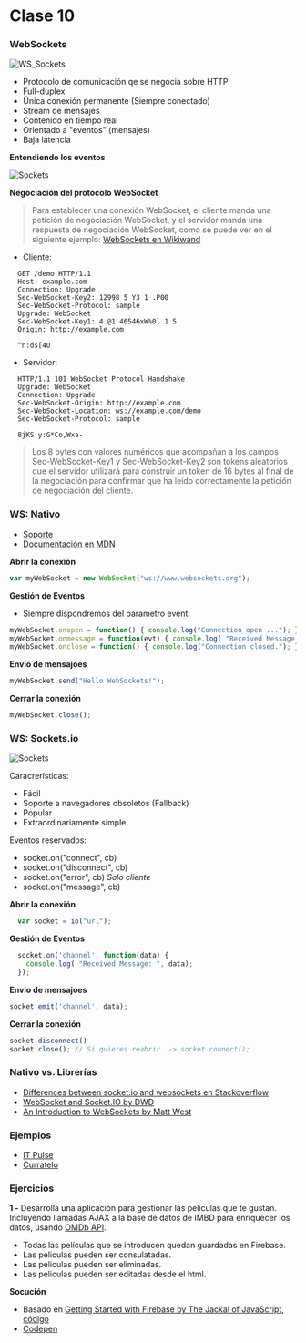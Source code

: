 # Clase 10

### WebSockets

![WS_Sockets](http://fernetjs.com/wp-content/uploads/2012/11/websocket-lifecycle.png)
- Protocolo de comunicación qe se negocia sobre HTTP
- Full-duplex
- Única conexión permanente (Siempre conectado)
- Stream de mensajes
- Contenido en tiempo real
- Orientado a "eventos" (mensajes)
- Baja latencia


**Entendiendo los eventos**

![Sockets](http://cdn.sandsmedia.com/ps/onlineartikel/pspic/picture_file/53/WebSocket4dd23ade6df2a.png)


**Negociación del protocolo WebSocket**

> Para establecer una conexión WebSocket, el cliente manda una petición de negociación WebSocket, y el servidor manda una respuesta de negociación WebSocket, como se puede ver en el siguiente ejemplo:
> [WebSockets en Wikiwand](https://www.wikiwand.com/es/WebSocket)

- Cliente:
```
  GET /demo HTTP/1.1
  Host: example.com
  Connection: Upgrade
  Sec-WebSocket-Key2: 12998 5 Y3 1 .P00
  Sec-WebSocket-Protocol: sample
  Upgrade: WebSocket
  Sec-WebSocket-Key1: 4 @1 46546xW%0l 1 5
  Origin: http://example.com

  ^n:ds[4U
```

- Servidor:
```
  HTTP/1.1 101 WebSocket Protocol Handshake
  Upgrade: WebSocket
  Connection: Upgrade
  Sec-WebSocket-Origin: http://example.com
  Sec-WebSocket-Location: ws://example.com/demo
  Sec-WebSocket-Protocol: sample

  8jKS'y:G*Co,Wxa-
```
> Los 8 bytes con valores numéricos que acompañan a los campos Sec-WebSocket-Key1 y Sec-WebSocket-Key2 son tokens aleatorios que el servidor utilizará para construir un token de 16 bytes al final de la negociación para confirmar que ha leído correctamente la petición de negociación del cliente.


### WS: Nativo

- [Soporte](http://caniuse.com/#search=websocket)
- [Documentación en MDN](https://developer.mozilla.org/en-US/docs/Web/API/WebSocket)

**Abrir la conexión**
```javascript
var myWebSocket = new WebSocket("ws://www.websockets.org");
```

**Gestión de Eventos**

- Siempre dispondremos del parametro event.
```javascript
myWebSocket.onopen = function() { console.log("Connection open ..."); };
myWebSocket.onmessage = function(evt) { console.log( "Received Message: ", evt.data); };
myWebSocket.onclose = function() { console.log("Connection closed."); };      
```

**Envio de mensajoes**
```javascript
myWebSocket.send("Hello WebSockets!");
```

**Cerrar la conexión**
```javascript
myWebSocket.close();
```

### WS: Sockets.io
![Sockets](https://camo.githubusercontent.com/b74075d1deca125ad36f8fded4055f896d9f2108/687474703a2f2f666f746f732e73756265666f746f732e636f6d2f32376135653361633065393936666134663063643066613239386635356366636f2e706e67)

Caracrerísticas:
- Fácil
- Soporte a navegadores obsoletos (Fallback)
- Popular
- Extraordinariamente simple

Eventos reservados:
- socket.on("connect", cb)
- socket.on("disconnect", cb)
- socket.on("error", cb) *Solo cliente*
- socket.on("message", cb)

**Abrir la conexión**
```javascript
  var socket = io("url");
```

**Gestión de Eventos**
```javascript
  socket.on('channel', function(data) { 
    console.log( "Received Message: ", data); 
  });
```

**Envio de mensajoes**
```javascript
socket.emit('channel', data);
```

**Cerrar la conexión**
```javascript
socket.disconnect() 
socket.close(); // Si quieres reabrir. -> socket.connect();
```

### Nativo vs. Librerías

- [Differences between socket.io and websockets en Stackoverflow](http://stackoverflow.com/a/38558531)
- [WebSocket and Socket.IO by DWD](https://davidwalsh.name/websocket)
- [An Introduction to WebSockets by Matt West](http://blog.teamtreehouse.com/an-introduction-to-websockets)


### Ejemplos

- [IT Pulse](https://github.com/UlisesGascon/twitter-sentiments)
- [Curratelo](https://github.com/UlisesGascon/curratelo)

### Ejercicios

**1 -** Desarrolla una aplicación para gestionar las peliculas que te gustan. Incluyendo llamadas AJAX a la base de datos de IMBD para enriquecer los datos, usando [OMDb API](http://omdbapi.com/).
- Todas las películas que se introducen quedan guardadas en Firebase.
- Las peliculas pueden ser consulatadas.
- Las peliculas pueden ser eliminadas.
- Las peliculas pueden ser editadas desde el html. 

**Socución**
- Basado en [Getting Started with Firebase by The Jackal of JavaScript](http://thejackalofjavascript.com/getting-started-with-firebase), [código](https://github.com/arvindr21/movieFire/tree/master/jsFire) 
- [Codepen](http://codepen.io/ulisesgascon/pen/966d4687dc8a2e6ef5f8849a95dc35df)